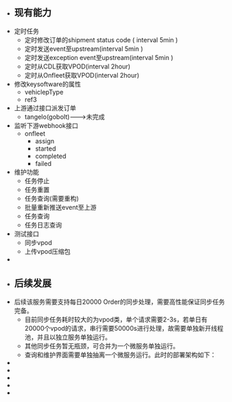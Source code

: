 - ## 现有能力
- 定时任务
	- 定时修改订单的shipment status code ( interval 5min )
	- 定时发送event至upstream(interval 5min )
	- 定时发送exception event至upstream(interval 5min )
	- 定时从CDL获取VPOD(interval 2hour)
	- 定时从Onfleet获取VPOD(interval 2hour)
- 修改keysoftware的属性
	- vehiclepType
	- ref3
- 上游通过接口派发订单
	- tangelo(gobolt)--->未完成
- 监听下游webhook接口
	- onfleet
		- assign
		- started
		- completed
		- failed
- 维护功能
	- 任务停止
	- 任务重置
	- 任务查询(需要重构)
	- 批量重新推送event至上游
	- 任务查询
	- 任务日志查询
- 测试接口
	- 同步vpod
	- 上传vpod压缩包
-
- ## 后续发展
- 后续该服务需要支持每日20000 Order的同步处理，需要高性能保证同步任务完备。
	- 目前同步任务耗时较大的为vpod类，单个请求需要2-3s，若单日有20000个vpod的请求，串行需要50000s进行处理，故需要单独新开线程池，并且以独立服务单独运行。
	- 其他同步任务暂无瓶颈，可合并为一个微服务单独运行。
	- 查询和维护界面需要单独抽离一个微服务运行。此时的部署架构如下：
-
-
-
-
-